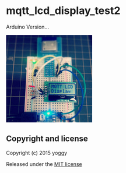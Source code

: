 mqtt_lcd_display_test2
====
Arduino Version...

![img01.jpg](img01.jpg)


Copyright and license
----

Copyright (c) 2015 yoggy

Released under the [MIT license](LICENSE.txt)


